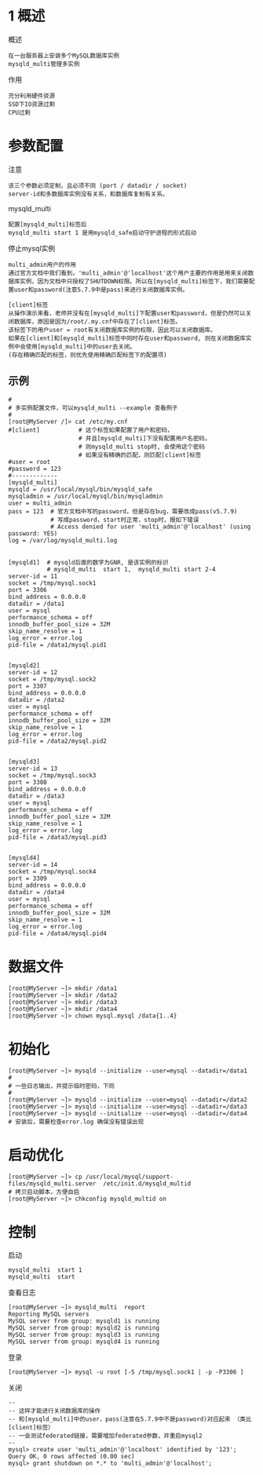 
# 1 概述

概述

    在一台服务器上安装多个MySQL数据库实例
    mysqld_multi管理多实例

作用
    
    充分利用硬件资源 
    SSD下IO资源过剩 
    CPU过剩


# 参数配置

注意

    该三个参数必须定制，且必须不同 (port / datadir / socket) 
    server-id和多数据库实例没有关系，和数据库复制有关系。

mysqld_multi

    
    配置[mysqld_multi]标签后
    mysqld_multi start 1 是用mysqld_safe启动守护进程的形式启动

停止mysql实例

    multi_admin用户的作用 
    通过官方文档中我们看到，'multi_admin'@'localhost'这个用户主要的作用是用来关闭数据库实例，因为文档中只授权了SHUTDOWN权限。所以在[mysqld_multi]标签下，我们需要配置user和password(注意5.7.9中是pass)来进行关闭数据库实例。
    
    [client]标签 
    从操作演示来看，老师并没有在[mysqld_multi]下配置user和password，但是仍然可以关闭数据库，原因是因为/root/.my.cnf中存在了[client]标签。
    该标签下的用户user = root有关闭数据库实例的权限，因此可以关闭数据库。
    如果在[client]和[mysqld_multi]标签中同时存在user和password, 则在关闭数据库实例中会使用[mysqld_multi]中的user去关闭。 
    (存在精确匹配的标签，则优先使用精确匹配标签下的配置项)
    
    
## 示例

    #
    # 多实例配置文件，可以mysqld_multi --example 查看例子
    #
    [root@MyServer /]> cat /etc/my.cnf 
    #[client]           # 这个标签如果配置了用户和密码，
                        # 并且[mysqld_multi]下没有配置用户名密码，
                        # 则mysqld_multi stop时, 会使用这个密码
                        # 如果没有精确的匹配，则匹配[client]标签
    #user = root        
    #password = 123
    #-------------
    [mysqld_multi]
    mysqld = /usr/local/mysql/bin/mysqld_safe
    mysqladmin = /usr/local/mysql/bin/mysqladmin
    user = multi_admin
    pass = 123  # 官方文档中写的password，但是存在bug，需要改成pass(v5.7.9)
                # 写成password，start时正常，stop时，报如下错误
                # Access denied for user 'multi_admin'@'localhost' (using password: YES)
    log = /var/log/mysqld_multi.log
    
    
    [mysqld1]  # mysqld后面的数字为GNR, 是该实例的标识
               # mysqld_multi  start 1,  mysqld_multi start 2-4
    server-id = 11
    socket = /tmp/mysql.sock1
    port = 3306
    bind_address = 0.0.0.0
    datadir = /data1
    user = mysql
    performance_schema = off
    innodb_buffer_pool_size = 32M
    skip_name_resolve = 1
    log_error = error.log
    pid-file = /data1/mysql.pid1
    
    
    [mysqld2]
    server-id = 12
    socket = /tmp/mysql.sock2
    port = 3307
    bind_address = 0.0.0.0
    datadir = /data2
    user = mysql
    performance_schema = off
    innodb_buffer_pool_size = 32M
    skip_name_resolve = 1
    log_error = error.log
    pid-file = /data2/mysql.pid2
    
    
    [mysqld3]
    server-id = 13
    socket = /tmp/mysql.sock3
    port = 3308
    bind_address = 0.0.0.0
    datadir = /data3
    user = mysql
    performance_schema = off
    innodb_buffer_pool_size = 32M
    skip_name_resolve = 1
    log_error = error.log
    pid-file = /data3/mysql.pid3
    
    
    [mysqld4]
    server-id = 14
    socket = /tmp/mysql.sock4
    port = 3309
    bind_address = 0.0.0.0
    datadir = /data4
    user = mysql
    performance_schema = off
    innodb_buffer_pool_size = 32M
    skip_name_resolve = 1
    log_error = error.log
    pid-file = /data4/mysql.pid4



# 数据文件

    [root@MyServer ~]> mkdir /data1
    [root@MyServer ~]> mkdir /data2
    [root@MyServer ~]> mkdir /data3
    [root@MyServer ~]> mkdir /data4
    [root@MyServer ~]> chown mysql.mysql /data{1..4}
    
    
    
# 初始化
 
    [root@MyServer ~]> mysqld --initialize --user=mysql --datadir=/data1
    #
    # 一些日志输出，并提示临时密码，下同
    #
    [root@MyServer ~]> mysqld --initialize --user=mysql --datadir=/data2
    [root@MyServer ~]> mysqld --initialize --user=mysql --datadir=/data3
    [root@MyServer ~]> mysqld --initialize --user=mysql --datadir=/data4
    # 安装后，需要检查error.log 确保没有错误出现
    
# 启动优化
    
    [root@MyServer ~]> cp /usr/local/mysql/support-files/mysqld_multi.server  /etc/init.d/mysqld_multid 
    # 拷贝启动脚本，方便自启
    [root@MyServer ~]> chkconfig mysqld_multid on

# 控制
    
启动
    
    mysqld_multi  start 1    
    mysqld_multi  start   
    
查看日志

    [root@MyServer ~]> mysqld_multi  report
    Reporting MySQL servers
    MySQL server from group: mysqld1 is running
    MySQL server from group: mysqld2 is running
    MySQL server from group: mysqld3 is running
    MySQL server from group: mysqld4 is running    
    
    
登录
    
    [root@MyServer ~]> mysql -u root [-S /tmp/mysql.sock1 | -p -P3306 ]   
    
    
关闭

    --
    -- 这样才能进行关闭数据库的操作
    -- 和[mysqld_multi]中的user，pass(注意在5.7.9中不是password)对应起来 （类比[client]标签）
    -- 一会测试federated链接，需要增加federated参数，并重启mysql2
    --
    mysql> create user 'multi_admin'@'localhost' identified by '123';
    Query OK, 0 rows affected (0.00 sec)
    mysql> grant shutdown on *.* to 'multi_admin'@'localhost';      




